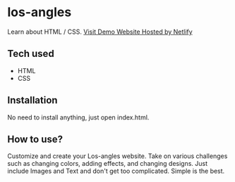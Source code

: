 # los-angles

Learn about HTML / CSS.
[Visit Demo Website Hosted by Netlify](https://losangelos-mountain.netlify.app/)

## Tech used

- HTML
- CSS

## Installation

No need to install anything, just open index.html.

## How to use?

Customize and create your Los-angles website. Take on various challenges such as changing colors, adding effects, and changing designs. Just include Images and Text and don't get too complicated.
Simple is the best.
